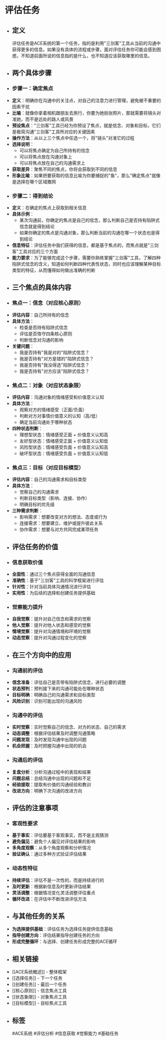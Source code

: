 # 评估任务
- ## 定义
  评估任务是ACE系统的第一个任务，指的是利用"三剑客"工具从当前的沟通中获得更多的信息。如果没有具体的流程或步骤，面对评估任务你可能会感到困惑，不知道前面所说的信息指的是什么，也不知道应该获取哪里的信息。
- ## 两个具体步骤
- ### 步骤一：确定焦点
- **定义**：明确你在沟通中的关注点，对自己的注意力进行管理，避免被不重要的因素干扰
- **比喻**：就像你拿着相机跟朋友去旅行，你要为她拍张照片，那就需要将镜头对准她，而不是远处的路人或风景
- **预设焦点**："三剑客"工具已经为你预设了焦点，就是信念、对象和目标，它们是极简沟通"三剑客"工具所对应的关键因素
- **操作方法**：从以上三个焦点中任选一个，将"镜头"对准它的过程
- **选择说明**：
	- 可以将焦点确定为自己所持有的信念
	- 可以将焦点放在沟通对象上
	- 可以将焦点放在自己的沟通需求上
- **获取差异**：聚焦不同的焦点，你将会获取到不同的信息
- **形象比喻**：如果把要获取的信息比喻为你要捕捉的"鱼"，那么"确定焦点"就像是选择在哪个区域撒网
- ### 步骤二：得到结论
- **定义**：在确定的焦点上获取到相关信息
- **具体示例**：
	- 某次沟通前，你确定的焦点是自己的信念，那么判断自己是否持有陷阱式信念就是得到结论
	- 如果你确定的焦点是沟通对象，那么判断当前的沟通在哪一个状态也是得到结论
- **信息特征**：评估任务中我们获得的信息，都是基于焦点的，而焦点就是"三剑客"工具对应的三个方面
- **能力要求**：为了能够完成这个步骤，需要你熟练掌握"三剑客"工具，了解四种陷阱式信念的含义，知道如何判断四种代表性状态，同时也应该理解某种目标类型的特征，从而懂得如何做出准确的判断
- ## 三个焦点的具体内容
- ### 焦点一：信念（对应核心原则）
- **评估内容**：自己所持有的信念
- **具体方法**：
	- 检查是否持有陷阱式信念
	- 评估是否恪守四条核心原则
	- 判断信念对沟通的影响
- **关键问题**：
	- 我是否持有"我是对的"陷阱式信念？
	- 我是否持有"对方是错的"陷阱式信念？
	- 我是否持有"我没得选"陷阱式信念？
	- 我是否持有"对方应该"陷阱式信念？
- ### 焦点二：对象（对应状态象限）
- **评估内容**：沟通对象的情绪感受和价值意义认知
- **具体方法**：
	- 观察对方的情绪感受（正面/负面）
	- 判断对方对事情价值意义的认知（高/低）
	- 确定当前沟通处于哪种状态
- **四种状态判断**：
	- 理想型状态：情绪感受正面 + 价值意义认知高
	- 友好型状态：情绪感受正面 + 价值意义认知低
	- 风险型状态：情绪感受负面 + 价值意义认知高
	- 破坏型状态：情绪感受负面 + 价值意义认知低
- ### 焦点三：目标（对应目标模型）
- **评估内容**：自己的沟通需求和目标类型
- **具体方法**：
	- 觉察自己的沟通需求
	- 判断目标类型（影响、连接、协作）
	- 明确目标的优先级
- **三种需求判断**：
	- 影响需求：想要改变对方的想法、态度或行为
	- 连接需求：想要建立、维护或提升彼此关系
	- 协作需求：想要与对方共同完成某项任务
- ## 评估任务的价值
- ### 信息获取价值
- **全面性**：通过三个焦点获得全面的沟通信息
- **准确性**：基于"三剑客"工具的科学框架进行评估
- **针对性**：针对当前具体沟通情况进行评估
- **实用性**：为后续的选择和创建任务提供基础
- ### 觉察能力提升
- **自我觉察**：提升对自己信念和需求的觉察
- **他人觉察**：提升对他人状态和感受的觉察
- **情境觉察**：提升对沟通情境和环境的觉察
- **动态觉察**：提升对沟通过程变化的觉察
- ## 在三个方向中的应用
- ### 沟通前的评估
- **信念准备**：评估自己是否带有陷阱式信念，进行必要的调整
- **状态预判**：预判接下来的沟通可能处在哪种状态
- **目标明确**：明确自己的沟通需求和目标类型
- **风险识别**：识别可能出现的沟通风险
- ### 沟通中的评估
- **实时觉察**：实时觉察自己的信念、对方的状态、自己的需求
- **动态调整**：根据评估结果及时调整沟通策略
- **问题发现**：及时发现沟通中出现的问题
- **机会把握**：及时把握沟通中出现的机会
- ### 沟通后的评估
- **复盘分析**：分析沟通过程中的表现和结果
- **问题总结**：总结沟通中出现的问题和不足
- **经验提取**：提取有价值的沟通经验和教训
- **改进方向**：明确下次沟通的改进方向
- ## 评估的注意事项
- ### 客观性要求
- **基于事实**：评估要基于客观事实，而不是主观猜测
- **避免偏见**：避免个人偏见对评估结果的影响
- **多角度观察**：从多个角度观察和分析情况
- **验证确认**：通过多种方式验证评估结果
- ### 动态性特征
- **持续评估**：评估不是一次性的，而是持续进行的
- **及时更新**：根据新信息及时更新评估结果
- **灵活调整**：根据情况变化灵活调整评估重点
- **循环改进**：在评估中不断改进评估方法
- ## 与其他任务的关系
- **为选择提供基础**：评估任务为选择任务提供信息基础
- **指导创建方向**：评估结果指导创建任务的方向
- **形成完整循环**：与选择、创建任务形成完整的ACE循环
- ## 相关链接
- [[ACE系统概述]] - 整体框架
- [[选择任务]] - 下一个任务
- [[创建任务]] - 最后一个任务
- [[核心原则]] - 信念焦点工具
- [[状态象限]] - 对象焦点工具
- [[目标模型]] - 目标焦点工具
- ## 标签
  #ACE系统 #评估分析 #信息获取 #觉察能力 #基础任务